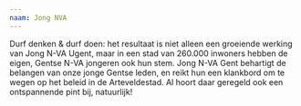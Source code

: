 ```yaml
---
naam: Jong NVA
---
```

Durf denken & durf doen: het resultaat is niet alleen een groeiende werking van Jong N-VA Ugent, maar in een stad van 260.000 inwoners hebben de eigen, Gentse N-VA jongeren ook hun stem. Jong N-VA Gent behartigt de belangen van onze jonge Gentse leden, en reikt hun een klankbord om te wegen op het beleid in de Arteveldestad. Al hoort daar geregeld ook een ontspannende pint bij, natuurlijk!